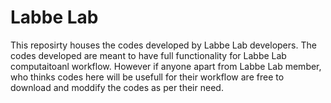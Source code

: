 # Labbe Lab
This reposirty houses the codes developed by Labbe Lab developers. The codes developed are meant to have full functionality for Labbe Lab computaitoanl workflow. However if anyone apart from Labbe Lab member, who thinks codes here will be usefull for their workflow are free to download and moddify the codes as per their need.
